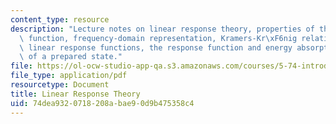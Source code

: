 ```yaml
---
content_type: resource
description: "Lecture notes on linear response theory, properties of the response\
  \ function, frequency-domain representation, Kramers-Kr\xF6nig relations, quantum\
  \ linear response functions, the response function and energy absorption, and relaxation\
  \ of a prepared state."
file: https://ol-ocw-studio-app-qa.s3.amazonaws.com/courses/5-74-introductory-quantum-mechanics-ii-spring-2009/74dea9320718208abae90d9b475358c4_MIT5_74s09_lec07.pdf
file_type: application/pdf
resourcetype: Document
title: Linear Response Theory
uid: 74dea932-0718-208a-bae9-0d9b475358c4
---
```

